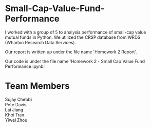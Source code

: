 # Small-Cap-Value-Fund-Performance
I worked with a group of 5 to analysis performance of small-cap value mutual funds in Python. We utilized the CRSP database from WRDS (Wharton Research Data Services). 

Our report is written up under the file name 'Homework 2 Report'. 

Our code is under the file name 'Homework 2 - Small Cap Value Fund Performance.ipynb'.

# Team Members
Sujay Chebbi \
Pete Davis \
Lai Jiang \
Khoi Tran \
Yiwei Zhou



